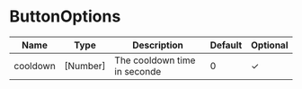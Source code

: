 # ButtonOptions

| Name     | Type     | Description                  | Default | Optional |
| -------- | -------- | ---------------------------- | ------- | -------- |
| cooldown | [Number] | The cooldown time in seconde | 0       | ✓        |
